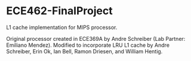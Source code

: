 # ECE462-FinalProject
L1 cache implementation for MIPS processor.

Original processor created in ECE369A by Andre Schreiber (Lab Partner: Emiliano Mendez).
Modified to incorporate LRU L1 cache by Andre Schreiber, Erin Ok, Ian Bell, Ramon Driesen, and William Hentig.
